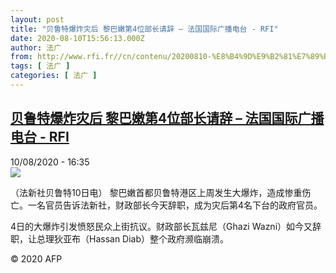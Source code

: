 ```yaml
---
layout: post
title: "贝鲁特爆炸灾后 黎巴嫩第4位部长请辞 – 法国国际广播电台 - RFI"
date: 2020-08-10T15:56:13.000Z
author: 法广
from: http://www.rfi.fr//cn/contenu/20200810-%E8%B4%9D%E9%B2%81%E7%89%B9%E7%88%86%E7%82%B8%E7%81%BE%E5%90%8E-%E9%BB%8E%E5%B7%B4%E5%AB%A9%E7%AC%AC4%E4%BD%8D%E9%83%A8%E9%95%BF%E8%AF%B7%E8%BE%9E
tags: [ 法广 ]
categories: [ 法广 ]
---
```

<!--1597074973000-->
[贝鲁特爆炸灾后 黎巴嫩第4位部长请辞 – 法国国际广播电台 - RFI](http://www.rfi.fr//cn/contenu/20200810-%E8%B4%9D%E9%B2%81%E7%89%B9%E7%88%86%E7%82%B8%E7%81%BE%E5%90%8E-%E9%BB%8E%E5%B7%B4%E5%AB%A9%E7%AC%AC4%E4%BD%8D%E9%83%A8%E9%95%BF%E8%AF%B7%E8%BE%9E)
------

<div>
<div>10/08/2020 - 16:35</div><img src="https://s.rfi.fr/media/display/716f0b50-db1a-11ea-9fee-005056a964fe/w:310/p:16x9/int0021b.200810223501.jpg"><div class="t-content__body u-clearfix"><div class="m-interstitial"></div><p>（法新社贝鲁特10日电）    黎巴嫩首都贝鲁特港区上周发生大爆炸，造成惨重伤亡。一名官员告诉法新社，财政部长今天辞职，成为灾后第4名下台的政府官员。</p><p>    4日的大爆炸引发愤怒民众上街抗议。财政部长瓦兹尼（Ghazi Wazni）如今又辞职，让总理狄亚布（Hassan Diab）整个政府濒临崩溃。</p><p class="t-copyright">© 2020 AFP</p>        </div>
</div>
